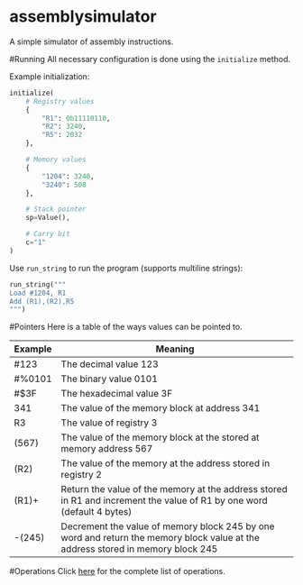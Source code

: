 
assemblysimulator
=================

A simple simulator of assembly instructions.

#Running
All necessary configuration is done using the `initialize` method.

Example initialization:
```Python
initialize(
    # Registry values
    {
        "R1": 0b11110110,
        "R2": 3240,
        "R5": 2032
    },

    # Memory values
    {
        "1204": 3240,
        "3240": 508
    },

    # Stack pointer
    sp=Value(),

    # Carry bit
    c="1"
)
```
Use `run_string` to run the program (supports multiline strings):
```Python
run_string("""
Load #1204, R1
Add (R1),(R2),R5
""")
```

#Pointers
Here is a table of the ways values can be pointed to.

Example | Meaning
-------| -------
\#123 | The decimal value 123
\#%0101 | The binary value 0101
\#$3F | The hexadecimal value 3F
341 | The value of the memory block at address 341
R3 | The value of registry 3
(567) | The value of the memory block at the stored at memory address 567
(R2) | The value of the memory at the address stored in registry 2
(R1)+ | Return the value of the memory at the address stored in R1 and increment the value of R1 by one word (default 4 bytes)
-(245) | Decrement the value of memory block 245 by one word and return the memory block value at the address stored in memory block 245


#Operations
Click [here](https://github.com/bogeymanEST/assemblysimulator/blob/master/operations.md) for the complete list of operations.